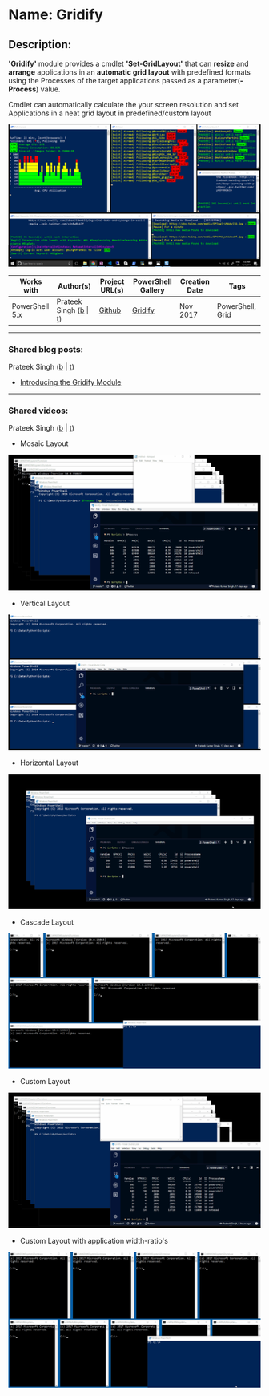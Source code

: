 # Name: Gridify

## Description:
**'Gridify'** module provides a cmdlet **'Set-GridLayout'** that can **resize** and **arrange** applications in an **automatic grid layout** with predefined formats using the Processes of the target applications passed as a parameter(**-Process**) value.

Cmdlet can automatically calculate the your screen resolution and set Applications in a neat grid layout in predefined/custom layout

![](https://raw.githubusercontent.com/PrateekKumarSingh/Gridify/master/Images/GridLayout.png)


| Works with | Author(s) | Project URL(s) | PowerShell Gallery | Creation Date | Tags |
|------------|--------|-------------------|--------------------|---------------|------|
| PowerShell 5.x | Prateek Singh ([b](https://geekeefy.wordpress.com/) \| [t](https://twitter.com/singhprateik)) | [Github](https://github.com/prateekkumarsingh/Gridify) | [Gridify](https://www.powershellgallery.com/packages/Gridify) | Nov 2017 | PowerShell, Grid |

____

### Shared blog posts:
Prateek Singh ([b](https://geekeefy.wordpress.com/) | [t](https://twitter.com/singhprateik))
* [Introducing the Gridify Module](https://geekeefy.wordpress.com/2017/11/14/set-gridlayout-arrange-apps-and-scripts-in-an-automatic-grid-to-fit-your-screen/)
____

### Shared videos:
Prateek Singh ([b](https://geekeefy.wordpress.com/) | [t](https://twitter.com/singhprateik))

* Mosaic Layout

![](https://raw.githubusercontent.com/PrateekKumarSingh/Gridify/master/Images/Mosaic.gif)

* Vertical Layout

![](https://raw.githubusercontent.com/PrateekKumarSingh/Gridify/master/Images/Vertical.gif)

* Horizontal Layout

![](https://raw.githubusercontent.com/PrateekKumarSingh/Gridify/master/Images/Horizontal.gif)

* Cascade Layout

![](https://raw.githubusercontent.com/PrateekKumarSingh/Gridify/master/Images/Cascade.gif)

* Custom Layout

![](https://raw.githubusercontent.com/PrateekKumarSingh/Gridify/master/Images/CustomMosaic.gif)

* Custom Layout with application width-ratio's 

![](https://raw.githubusercontent.com/PrateekKumarSingh/Gridify/master/Images/CustomRatio.gif)

